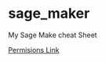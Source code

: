 # sage_maker
My Sage Make cheat Sheet 

[Permisions Link](https://docs.aws.amazon.com/sagemaker/latest/dg/security_iam_id-based-policy-examples.html)

